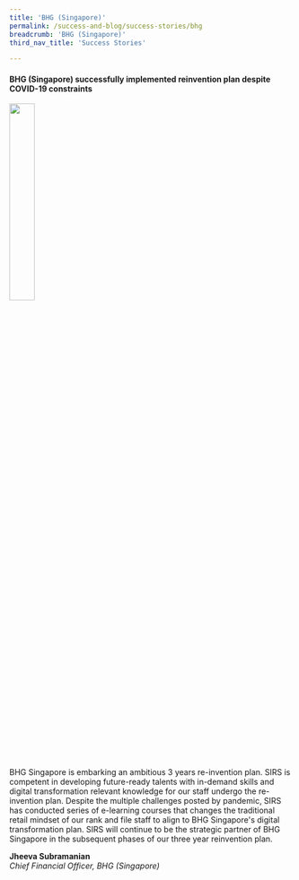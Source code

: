 ```yaml
---
title: 'BHG (Singapore)'
permalink: /success-and-blog/success-stories/bhg
breadcrumb: 'BHG (Singapore)'
third_nav_title: 'Success Stories'

---
```


<h4>BHG (Singapore) successfully implemented reinvention plan despite COVID-19 constraints</h4>

<img src="/images-2021/SuccessStories-BHG.jpg" style="width:30%;">

<p>BHG Singapore is embarking an ambitious 3 years re-invention plan. SIRS is competent in developing future-ready talents with in-demand skills and digital transformation relevant knowledge for our staff undergo the re-invention plan. Despite the multiple challenges posted by pandemic, SIRS has conducted series of e-learning courses that changes the traditional retail mindset of our rank and file staff to align to BHG Singapore's digital transformation plan. SIRS will continue to be the strategic partner of BHG Singapore in the subsequent phases of our three year reinvention plan.</p>

<b>Jheeva Subramanian</b><br>
<em>Chief Financial Officer, BHG (Singapore)</em>
